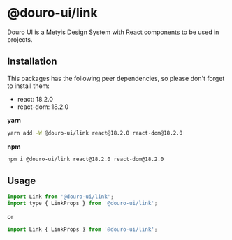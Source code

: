 # @douro-ui/link

Douro UI is a Metyis Design System with React components to be used in projects.

## Installation

This packages has the following peer dependencies, so please don't forget to install them:

- react: 18.2.0
- react-dom: 18.2.0

**yarn**

```sh
yarn add -W @douro-ui/link react@18.2.0 react-dom@18.2.0
```

**npm**

```sh
npm i @douro-ui/link react@18.2.0 react-dom@18.2.0
```

## Usage

```js
import Link from '@douro-ui/link';
import type { LinkProps } from '@douro-ui/link';
```

or

```js
import Link { LinkProps } from '@douro-ui/link';
```
